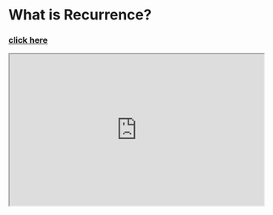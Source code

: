 # What is Recurrence?
### [click here](https://takeuforward.org/recursion/recursion-tree-method-for-solving-recurrence/)
<iframe
  src="https://codepen.io/team/codepen/embed/preview/PNaGbb"
  style="width:100%; height:300px;"
></iframe>
